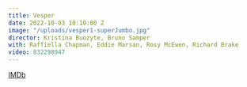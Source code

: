 ```yaml
---
title: Vesper
date: 2022-10-03 10:10:00 Z
image: "/uploads/vesper1-superJumbo.jpg"
director: Kristina Buozyte, Bruno Samper
with: Raffiella Chapman, Eddie Marsan, Rosy McEwen, Richard Brake
video: 832298947
---
```


[IMDb](https://www.imdb.com/title/tt20225374/?ref_=nv_sr_srsg_0_tt_5_nm_3_q_vesper)